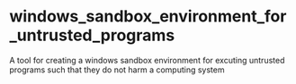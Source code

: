 # windows_sandbox_environment_for_untrusted_programs
A tool for creating a windows sandbox environment for excuting untrusted programs such that they do not harm a computing system
